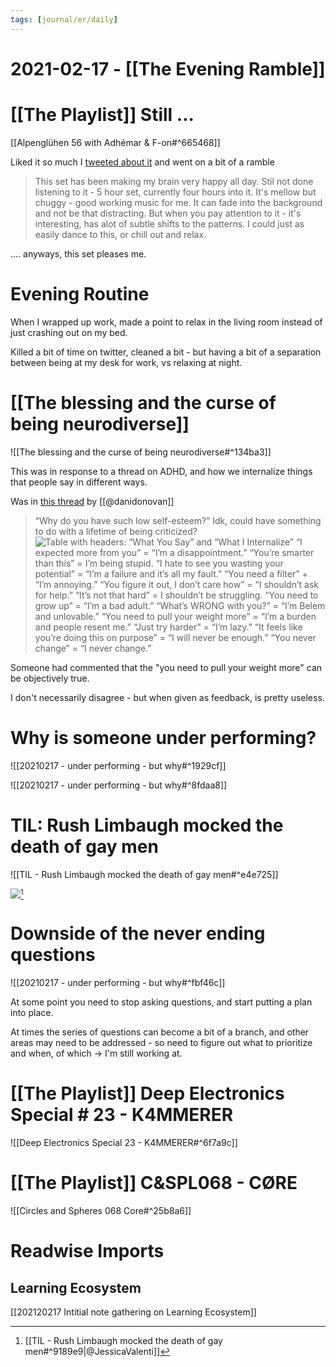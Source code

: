 ```yaml
---
tags: [journal/er/daily]
---
```


# 2021-02-17 - [[The Evening Ramble]]

# [[The Playlist]] Still ...

[[Alpenglühen 56 with Adhémar & F-on#^665468]]

Liked it so much I [tweeted about it](https://twitter.com/evan_just_evan/status/1362188911997558785) and went on a bit of a ramble 

> This set has been making my brain very happy all day. Stil not done listening to it - 5 hour set, currently four hours into it. It's mellow but chuggy - good working music for me.
> It can fade into the background and not be that distracting. But when you pay attention to it - it's interesting, has alot of subtle shifts to the patterns. I could just as easily dance to this, or chill out and relax.

.... anyways, this set pleases me.

# Evening Routine

When I wrapped up work, made a point to relax in the living room instead of just crashing out on my bed. 

Killed a bit of time on twitter, cleaned a bit - but having a bit of a separation between being at my desk for work, vs relaxing at night. 

# [[The blessing and the curse of being neurodiverse]]

![[The blessing and the curse of being neurodiverse#^134ba3]]

This was in response to a thread on ADHD, and how we internalize things that people say in different ways.

Was in [this thread](https://twitter.com/danidonovan/status/1361816703760539650) by [[@danidonovan]]

> “Why do you have such low self-esteem?” Idk, could have something to do with a lifetime of being criticized?
> ![Table with headers: “What You Say” and “What I Internalize”
“I expected more from you” = “I’m a disappointment.”
“You’re smarter than this” = I’m being stupid.
“I hate to see you wasting your potential” = “I’m a failure and it’s all my fault.”
“You need a filter” + “I’m annoying.”
“You figure it out, I don’t care how” = “I shouldn’t ask for help.”
“It’s not that hard” = I shouldn’t be struggling.
“You need to grow up” = “I’m a bad adult.”
“What’s WRONG with you?” = “I’m Belem and unlovable.”
“You need to pull your weight more” = “I’m a burden and people resent me.”
“Just try harder” = “I’m lazy.”
“It feels like you’re doing this on purpose” = “I will never be enough.”
“You never change” = “I never change.”](https://pbs.twimg.com/media/EuYlEbFWgAcsX_P?format=jpg&name=large)

Someone had commented that the "you need to pull your weight more" can be objectively true. 

I don't necessarily disagree - but when given as feedback, is pretty useless. 

# Why is someone under performing?

![[20210217 - under performing - but why#^1929cf]]

![[20210217 - under performing - but why#^8fdaa8]]

# TIL: Rush Limbaugh mocked the death of gay men 

![[TIL - Rush Limbaugh mocked the death of gay men#^e4e725]]

![](https://www.snopes.com/tachyon/2021/02/aids-update.jpg)[^rl]

[^rl]: [[TIL - Rush Limbaugh mocked the death of gay men#^9189e9|@JessicaValenti]]


# Downside of the never ending questions

![[20210217 - under performing - but why#^fbf46c]]

At some point you need to stop asking questions, and start putting a plan into place. 

At times the series of questions can become a bit of a branch, and other areas may need to be addressed - so need to figure out what to prioritize and when, of which -> I'm still working at.

# [[The Playlist]] Deep Electronics Special # 23 - K4MMERER

![[Deep Electronics Special 23 - K4MMERER#^6f7a9c]]

# [[The Playlist]] C&SPL068 - CØRE

![[Circles and Spheres 068 Core#^25b8a6]]

# Readwise Imports

## Learning Ecosystem 

[[202120217 Intitial note gathering on Learning Ecosystem]]
